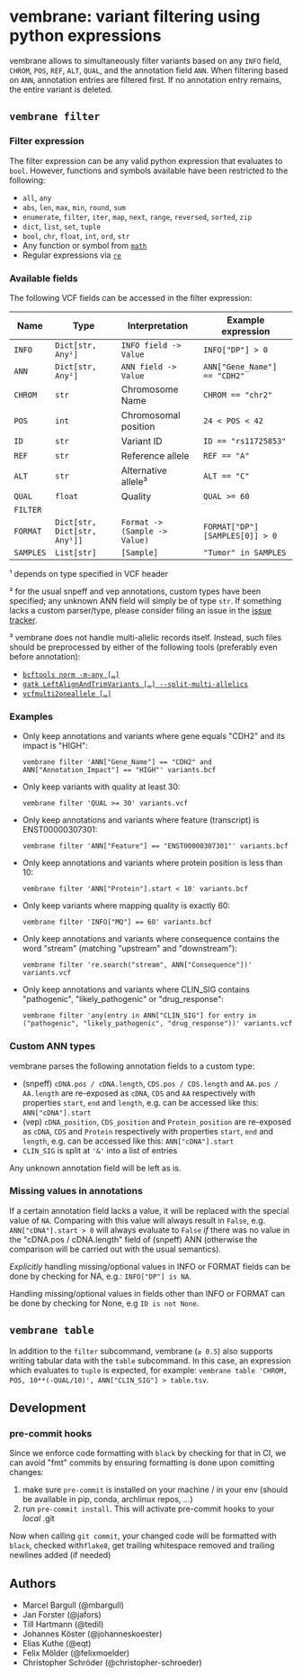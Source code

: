 # vembrane: variant filtering using python expressions

vembrane allows to simultaneously filter variants based on any `INFO` field, `CHROM`, `POS`, `REF`, `ALT`, `QUAL`, and the annotation field `ANN`. When filtering based on `ANN`, annotation entries are filtered first. If no annotation entry remains, the entire variant is deleted.

## `vembrane filter`

### Filter expression
The filter expression can be any valid python expression that evaluates to `bool`. However, functions and symbols available have been restricted to the following:

 * `all`, `any`
 * `abs`, `len`, `max`, `min`, `round`, `sum`
 * `enumerate`, `filter`, `iter`, `map`, `next`, `range`, `reversed`, `sorted`, `zip`
 * `dict`, `list`, `set`, `tuple`
 * `bool`, `chr`, `float`, `int`, `ord`, `str`
 * Any function or symbol from [`math`](https://docs.python.org/3/library/math.html)
 * Regular expressions via [`re`](https://docs.python.org/3/library/re.html)

### Available fields
The following VCF fields can be accessed in the filter expression:

|Name|Type|Interpretation|Example expression|
|---|---|---|---|
|`INFO`|`Dict[str, Any¹]`| `INFO field -> Value`  | `INFO["DP"] > 0`|
|`ANN`| `Dict[str, Any²]`| `ANN field -> Value` | `ANN["Gene_Name"] == "CDH2"`|
|`CHROM`| `str` | Chromosome Name  |  `CHROM == "chr2"` |
|`POS`| `int` | Chromosomal position  | `24 < POS < 42`|
|`ID`| `str`  | Variant ID |  `ID == "rs11725853"` |
|`REF`| `str` |  Reference allele  | `REF == "A"` |
|`ALT`| `str` |  Alternative allele³  | `ALT == "C"`|
|`QUAL`| `float`  | Quality |  `QUAL >= 60` |
|`FILTER`|  |   |  |
|`FORMAT`|`Dict[str, Dict[str, Any¹]]`| `Format -> (Sample -> Value)` | `FORMAT["DP"][SAMPLES[0]] > 0` |
|`SAMPLES`|`List[str]`| `[Sample]`  |  `"Tumor" in SAMPLES` |

 ¹ depends on type specified in VCF header

 ² for the usual snpeff and vep annotations, custom types have been specified; any unknown ANN field will simply be of type `str`. If something lacks a custom parser/type, please consider filing an issue in the [issue tracker](https://github.com/vembrane/vembrane/issues).

 ³ vembrane does not handle multi-allelic records itself. Instead, such files should be
 preprocessed by either of the following tools (preferably even before annotation):
 - [`bcftools norm -m-any […]`](http://samtools.github.io/bcftools/bcftools.html#norm)
 - [`gatk LeftAlignAndTrimVariants […] --split-multi-allelics`](https://gatk.broadinstitute.org/hc/en-us/articles/360037225872-LeftAlignAndTrimVariants)
 - [`vcfmulti2oneallele […]`](http://lindenb.github.io/jvarkit/VcfMultiToOneAllele.html)


### Examples

* Only keep annotations and variants where gene equals "CDH2" and its impact is "HIGH":
  ```
  vembrane filter 'ANN["Gene_Name"] == "CDH2" and ANN["Annotation_Impact"] == "HIGH"' variants.bcf
  ```
* Only keep variants with quality at least 30:
  ```
  vembrane filter 'QUAL >= 30' variants.vcf
  ```
* Only keep annotations and variants where feature (transcript) is ENST00000307301:
  ```
  vembrane filter 'ANN["Feature"] == "ENST00000307301"' variants.bcf
  ```
* Only keep annotations and variants where protein position is less than 10:
  ```
  vembrane filter 'ANN["Protein"].start < 10' variants.bcf
  ```
* Only keep variants where mapping quality is exactly 60:
  ```
  vembrane filter 'INFO["MQ"] == 60' variants.bcf
  ```
* Only keep annotations and variants where consequence contains the word "stream" (matching "upstream" and "downstream"):
  ```
  vembrane filter 're.search("stream", ANN["Consequence"])' variants.vcf
  ```
* Only keep annotations and variants where CLIN_SIG contains "pathogenic", "likely_pathogenic" or "drug_response":
  ```
  vembrane filter 'any(entry in ANN["CLIN_SIG"] for entry in ("pathogenic", "likely_pathogenic", "drug_response"))' variants.vcf
  ```

### Custom ANN types

vembrane parses the following annotation fields to a custom type:
* (snpeff) `cDNA.pos / cDNA.length`, `CDS.pos / CDS.length` and `AA.pos / AA.length` are re-exposed as `cDNA`, `CDS` and `AA` respectively with properties `start`, `end` and `length`, e.g. can be accessed like this: `ANN["cDNA"].start`
* (vep) `cDNA_position`, `CDS_position` and `Protein_position` are re-exposed as `cDNA`, `CDS` and `Protein` respectively with properties `start`, `end` and `length`, e.g. can be accessed like this: `ANN["cDNA"].start`
* `CLIN_SIG` is split at `'&'` into a list of entries

Any unknown annotation field will be left as is.

### Missing values in annotations

If a certain annotation field lacks a value, it will be replaced with the special value of `NA`. Comparing with this value will always result in `False`, e.g.
`ANN["cDNA"].start > 0` will always evaluate to `False` *if* there was no value in the "cDNA.pos / cDNA.length" field of (snpeff) ANN (otherwise the comparison will be carried out with the usual semantics).

*Explicitly* handling missing/optional values in INFO or FORMAT fields can be done by checking for NA, e.g.: `INFO["DP"] is NA`.

Handling missing/optional values in fields other than INFO or FORMAT can be done by checking for None, e.g `ID is not None`.

## `vembrane table`
In addition to the `filter` subcommand, vembrane (`≥ 0.5`) also supports writing tabular data with the `table` subcommand.
In this case, an expression which evaluates to `tuple` is expected, for example:
`vembrane table 'CHROM, POS, 10**(-QUAL/10)', ANN["CLIN_SIG"] > table.tsv`.

## Development
### pre-commit hooks
Since we enforce code formatting with `black` by checking for that in CI, we can avoid "fmt" commits by ensuring formatting is done upon comitting changes:
1. make sure `pre-commit` is installed on your machine / in your env (should be available in pip, conda, archlinux repos, ...)
2. run `pre-commit install`. This will activate pre-commit hooks to your _local_ .git

Now when calling `git commit`, your changed code will be formatted with `black`, checked with`flake8`, get trailing whitespace removed and trailing newlines added (if needed)

## Authors

* Marcel Bargull (@mbargull)
* Jan Forster (@jafors)
* Till Hartmann (@tedil)
* Johannes Köster (@johanneskoester)
* Elias Kuthe (@eqt)
* Felix Mölder (@felixmoelder)
* Christopher Schröder (@christopher-schroeder)
